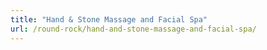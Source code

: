 ```yaml
---
title: "Hand & Stone Massage and Facial Spa"
url: /round-rock/hand-and-stone-massage-and-facial-spa/
---
```

